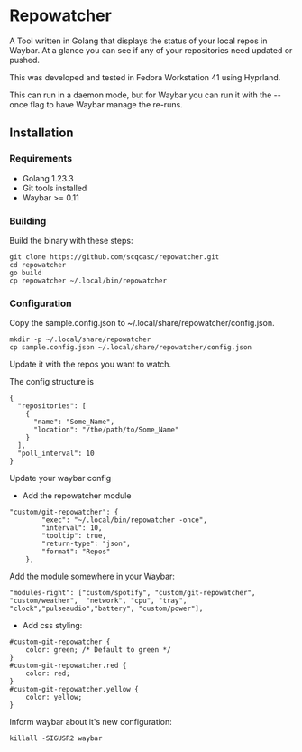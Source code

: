 # Repowatcher
A Tool written in Golang that displays the status of your local repos in Waybar.  At a glance you can see if any of your repositories
need updated or pushed.

This was developed and tested in Fedora Workstation 41 using Hyprland.

This can run in a daemon mode, but for Waybar you can run it with the --once flag to have Waybar manage the re-runs.

## Installation

### Requirements
* Golang 1.23.3
* Git tools installed
* Waybar >= 0.11

### Building

Build the binary with these steps:

```
git clone https://github.com/scqcasc/repowatcher.git
cd repowatcher
go build
cp repowatcher ~/.local/bin/repowatcher
```



### Configuration
Copy the sample.config.json to ~/.local/share/repowatcher/config.json.
```
mkdir -p ~/.local/share/repowatcher
cp sample.config.json ~/.local/share/repowatcher/config.json
```
Update it with the repos you want to watch.

The config structure is
```
{
  "repositories": [
    {
      "name": "Some_Name",
      "location": "/the/path/to/Some_Name"
    }
  ],
  "poll_interval": 10
}
```

Update your waybar config

* Add the repowatcher module
```
"custom/git-repowatcher": {
        "exec": "~/.local/bin/repowatcher -once",
        "interval": 10,
        "tooltip": true,
        "return-type": "json",
        "format": "Repos"
    },
```
Add the module somewhere in your Waybar:

```
"modules-right": ["custom/spotify", "custom/git-repowatcher",  "custom/weather",  "network", "cpu", "tray", "clock","pulseaudio","battery", "custom/power"],
```

* Add css styling:
```
#custom-git-repowatcher {
    color: green; /* Default to green */
}
#custom-git-repowatcher.red {
    color: red;
}
#custom-git-repowatcher.yellow {
    color: yellow;
}
```

Inform waybar about it's new configuration:
```
killall -SIGUSR2 waybar
```
